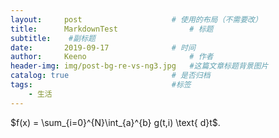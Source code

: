 ```yaml
---
layout:     post   				    # 使用的布局（不需要改）
title:      MarkdownTest 				# 标题 
subtitle:    #副标题
date:       2019-09-17 				# 时间
author:     Keeno 						# 作者
header-img: img/post-bg-re-vs-ng3.jpg 	#这篇文章标题背景图片
catalog: true 						# 是否归档
tags:								#标签
    - 生活
---
```


$f(x) = \sum_{i=0}^{N}\int_{a}^{b} g(t,i) \text{ d}t$.
